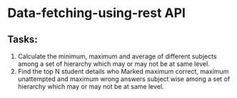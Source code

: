 # Data-fetching-using-rest API #

## Tasks: ##

1. Calculate the minimum, maximum and average of different subjects among a set of hierarchy which may or may not be at same level.
2. Find the top N student details who Marked maximum correct, maximum unattempted and maximum wrong answers subject wise among a set of hierarchy which may or may not be at same level.
